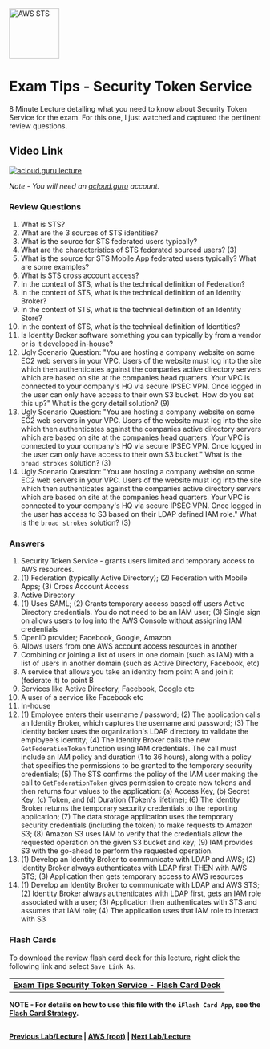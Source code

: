 <img src="https://i.imgur.com/ksNyYy8.png" height="100" title="AWS STS" />


Exam Tips - Security Token Service
======

8 Minute Lecture detailing what you need to know about Security Token Service for the exam. For this one, I just 
watched and captured the pertinent review questions.

  
## Video Link

[![acloud.guru lecture](https://i.imgur.com/P9B7kYk.png)](https://acloud.guru/course/aws-certified-solutions-architect-associate/learn/additional-exam-tips/f834534f-ec5e-ba45-0235-ca126222ef86/watch)

*Note - You will need an [acloud.guru](acloud.guru) account.*

   
### Review Questions

1.  What is STS?
2.  What are the 3 sources of STS identities?
3.  What is the source for STS federated users typically?
4.  What are the characteristics of STS federated sourced users? (3)
5.  What is the source for STS Mobile App federated users typically? What are some examples?
6.  What is STS cross account access?
7.  In the context of STS, what is the technical definition of Federation?
8.  In the context of STS, what is the technical definition of an Identity Broker?
9.  In the context of STS, what is the technical definition of an Identity Store?
10. In the context of STS, what is the technical definition of Identities?
11. Is Identity Broker software something you can typically by from a vendor or is it developed in-house?
12. Ugly Scenario Question: "You are hosting a company website on some EC2 web servers in your VPC. Users of the 
    website must log into the site which then authenticates against the companies active directory servers which
    are based on site at the companies head quarters. Your VPC is connected to your company's HQ via secure
    IPSEC VPN. Once logged in the user can only have access to their own S3 bucket. How do you set this up?" What
    is the gory detail solution? (9)
13. Ugly Scenario Question: "You are hosting a company website on some EC2 web servers in your VPC. Users of the 
    website must log into the site which then authenticates against the companies active directory servers which
    are based on site at the companies head quarters. Your VPC is connected to your company's HQ via secure
    IPSEC VPN. Once logged in the user can only have access to their own S3 bucket." What is the `broad strokes` 
    solution? (3)
14. Ugly Scenario Question: "You are hosting a company website on some EC2 web servers in your VPC. Users of the 
    website must log into the site which then authenticates against the companies active directory servers which
    are based on site at the companies head quarters. Your VPC is connected to your company's HQ via secure
    IPSEC VPN. Once logged in the user has access to S3 based on their LDAP defined IAM role." What is the `broad strokes` 
    solution? (3)
 
 
### Answers

1.  Security Token Service - grants users limited and temporary access to AWS resources.
2.  (1) Federation (typically Active Directory); (2) Federation with Mobile Apps; (3) Cross Account Access
3.  Active Directory
4.  (1) Uses SAML; (2) Grants temporary access based off users Active Directory credentials. You do not need to be an
    IAM user; (3) Single sign on allows users to log into the AWS Console without assigning IAM credentials
5.  OpenID provider; Facebook, Google, Amazon
6.  Allows users from one AWS account access resources in another
7.  Combining or joining a list of users in one domain (such as IAM) with a list of users in another domain (such
    as Active Directory, Facebook, etc)
8.  A service that allows you take an identity from point A and join it (federate it) to point B
9.  Services like Active Directory, Facebook, Google etc
10. A user of a service like Facebook etc
11. In-house
12. (1) Employee enters their username / password; (2) The application calls an Identity Broker, which captures the
    username and password; (3) The identity broker uses the organization's LDAP directory to validate the employee's
    identity; (4) The Identity Broker calls the new `GetFederationToken` function using IAM credentials. The call
    must include an IAM policy and duration (1 to 36 hours), along with a policy that specifies the permissions
    to be granted to the temporary security credentials; (5) The STS confirms the policy of the IAM user making the
    call to `GetFederationToken` gives permission to create new tokens and then returns four values to the 
    application: (a) Access Key, (b) Secret Key, (c) Token, and (d) Duration (Token's lifetime); (6) The identity
    Broker returns the temporary security credentials to the reporting application; (7) The data storage application
    uses the temporary security credentials (including the token) to make requests to Amazon S3; (8) Amazon
    S3 uses IAM to verify that the credentials allow the requested operation on the given S3 bucket and key; 
    (9) IAM provides S3 with the go-ahead to perform the requested operation.
13. (1) Develop an Identity Broker to communicate with LDAP and AWS; (2) Identity Broker always authenticates with
    LDAP first THEN with AWS STS; (3) Application then gets temporary access to AWS resources
14. (1) Develop an Identity Broker to communicate with LDAP and AWS STS; (2) Identity Broker always authenticates
    with LDAP first, gets an IAM role associated with a user; (3) Application then authenticates with STS and assumes
    that IAM role; (4) The application uses that IAM role to interact with S3

### Flash Cards
  
To download the review flash card deck for this lecture, right click the following link and select
`Save Link As`. 


<table>
 <tr>
 <td>
 <b><a href="exam-tips-security-token-service-flashcards.txt" download="exam-tips-security-token-service-flashcards.txt">Exam Tips Security Token Service - Flash Card Deck</a></b>
 </td>
 </tr>
 </table>  
 
  
**NOTE - For details on how to use this file with the `iFlash Card App`, see the [Flash Card Strategy](https://github.com/bradyhouse/house/tree/master/fiddles/aws#flash-card-strategy).**  


## 

**[Previous Lab/Lecture](exam-tips-direct-connect.md) | [AWS (root)](../readme.adoc) | [Next Lab/Lecture](exam-tips-active-directory.md)**
